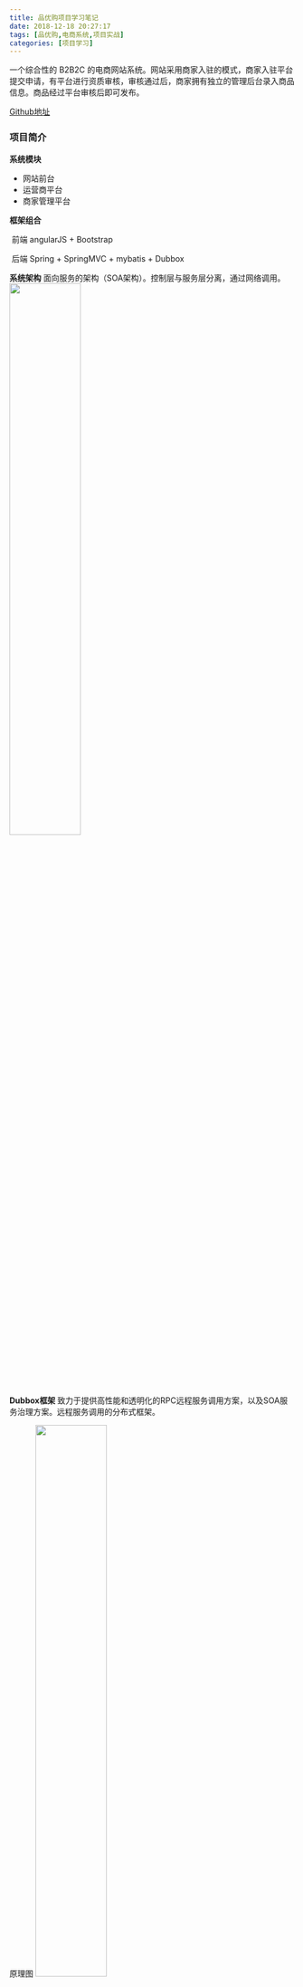 ```yaml
---
title: 品优购项目学习笔记
date: 2018-12-18 20:27:17
tags: [品优购,电商系统,项目实战]
categories: [项目学习]
---
```


一个综合性的 B2B2C 的电商网站系统。网站采用商家入驻的模式，商家入驻平台提交申请，有平台进行资质审核，审核通过后，商家拥有独立的管理后台录入商品信息。商品经过平台审核后即可发布。 

[Github地址](https://github.com/Mindyu/pinyougou)

<!-- more -->

### 项目简介

**系统模块**
 - 网站前台
 - 运营商平台
 - 商家管理平台



**框架组合**

​	前端 angularJS + Bootstrap 

​	后端 Spring + SpringMVC + mybatis + Dubbox



**系统架构**
​	面向服务的架构（SOA架构）。控制层与服务层分离，通过网络调用。
<img src="https://hexoblog-1253306922.cos.ap-guangzhou.myqcloud.com/photo2018/%E5%93%81%E4%BC%98%E8%B4%AD/%E9%9D%A2%E5%90%91%E6%9C%8D%E5%8A%A1%E7%9A%84%E6%9E%B6%E6%9E%84.jpg" width = 50% height = 50% />



**Dubbox框架**
	致力于提供高性能和透明化的RPC远程服务调用方案，以及SOA服务治理方案。远程服务调用的分布式框架。

原理图
<img src="https://hexoblog-1253306922.cos.ap-guangzhou.myqcloud.com/photo2018/%E5%93%81%E4%BC%98%E8%B4%AD/Dubbox%E5%8E%9F%E7%90%86.jpg" width = 50% height = 50% />

节点角色说明：

 - Provider: 暴露服务的服务提供方。 
 - Consumer: 调用远程服务的服务消费方。 
 - Registry: 服务注册与发现的注册中心。
 - Monitor: 统计服务的调用次调和调用时间的监控中心。 
 - Container: 服务运行容器。



*Dubbox 本地 jar 包部署与安装 ：*

Dubbox 并不在 maven 中央仓库，需安装到本地仓库。将 dubbo-2.8.4.jar 包放到 d:\setup, 然后输入命令

`mvn install:install-file -Dfile=d:\setup\dubbo-2.8.4.jar -DgroupId=com.alibaba -DartifactId=dubbo -Dversion=2.8.4 -Dpackaging=jar` 即可。



*管理中心的部署 ：*

开发过程中需要知道注册了哪些服务以便测试与管理。通过部署一个管理中心来实现。其实管理中心就是一个web应用，部署到tomcat即可。 

- 编译 dubbox 源码，dubbox-master.zip 文件中的 dubbox-master 目录下，执行 mvn package -Dmaven.skip.test=true 。即可在 target 目录下看到 dubbo-admin-2.8.4.war 。将 war 包放置到服务器的 webapps 下。
- 如果你部署在zookeeper同一台主机并且端口是默认的2181，则无需修改任何配置。如果不是在一台主机上或端口被修改，需要修改 WEB-INF 下的 dubbo.properties  ，修改如下配置：
  `dubbo.registry.address=<zookeeper://127.0.0.1:2181>` 修改后重新启动tomcat。
- <http://虚拟机ip:8080/dubbo-admin> 用户名 root 密码

<img src="https://hexoblog-1253306922.cos.ap-guangzhou.myqcloud.com/photo2018/%E5%93%81%E4%BC%98%E8%B4%AD/dubbox%E7%AE%A1%E7%90%86%E4%B8%AD%E5%BF%83.jpg" width = 50% height = 50% />

*注册中心 Zookeeper :*

- 上传 zookeeper 包，解压缩，创建 data 目录，修改 zoo.cfg 配置文件的 dataDir 配置
- 启动命令 安装目录 /root/zookeeper-3.4.6/



<img src="https://hexoblog-1253306922.cos.ap-guangzhou.myqcloud.com/photo2018/%E5%93%81%E4%BC%98%E8%B4%AD/zookeeper%E6%9C%8D%E5%8A%A1.jpg" width = 50% height = 50% />



**模块关联关系图：**

<img src="https://hexoblog-1253306922.cos.ap-guangzhou.myqcloud.com/photo2018/%E5%93%81%E4%BC%98%E8%B4%AD/%E7%B3%BB%E7%BB%9F%E6%A8%A1%E5%9D%97%E5%9B%BE.png" width = 50% height = 50% />



克隆项目之后，使用 Eclipse 打开，导入Maven项目，此时会报找不到 dubbox 和 fastDFS 依赖包。而这两个依赖包不在 Maven 中央仓库中，所以需要我们手动将这两个包导入本地依赖库。

```
mvn install:install-file -Dfile=D:\src\dubbo-2.8.4.jar -DgroupId=com.alibaba -DartifactId=dubbo -Dversion=2.8.4 -Dpackaging=jar

// 然后配置离线约束：XML Catalog
http://code.alibabatech.com/schema/dubbo/dubbo.xsd


mvn  install:install-file  -DgroupId=org.csource.fastdfs  -DartifactId=fastdfs  -Dversion=1.2 -Dpackaging=jar -Dfile=d:\src\fastdfs_client_v1.20.jar


```

以上配置包存放在 https://github.com/Mindyu/pinyougou 下的 src 目录中。另外如果本地仓库安装依赖包之后依然报错，那么可能是 Eclipse 的 Maven 配置路径没有修改为本地的仓库路径。

